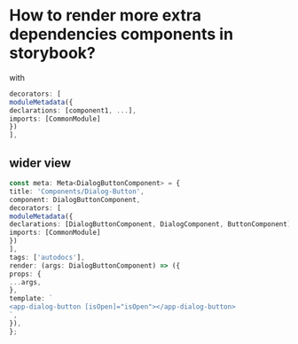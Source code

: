# How to render more extra dependencies components in storybook?

with 
```ts
decorators: [
moduleMetadata({
declarations: [component1, ...],
imports: [CommonModule]
})
],
```

## wider view

```ts
const meta: Meta<DialogButtonComponent> = {
title: 'Components/Dialog-Button',
component: DialogButtonComponent,
decorators: [
moduleMetadata({
declarations: [DialogButtonComponent, DialogComponent, ButtonComponent],
imports: [CommonModule]
})
],
tags: ['autodocs'],
render: (args: DialogButtonComponent) => ({
props: {
...args,
},
template: `
<app-dialog-button [isOpen]="isOpen"></app-dialog-button>
`,
}),
};
```
